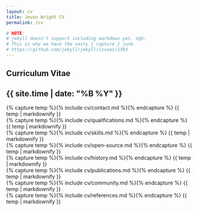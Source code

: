 ```yaml
---
layout: cv
title: Jevon Wright CV
permalink: /cv

# NOTE:
# jekyll doesn't support including markdown yet. Ugh.
# This is why we have the nasty { capture } junk.
# https://github.com/jekyll/jekyll/issues/1303
---
```


<section class="title">
  <h1>Curriculum Vitae</h1>
  <h2>{{ site.time | date: "%B %Y" }}</h2>
</section>

<section>
  {% capture temp %}{% include cv/contact.md %}{% endcapture %}
  {{ temp | markdownify }}
</section>
<section>
  {% capture temp %}{% include cv/qualifications.md %}{% endcapture %}
  {{ temp | markdownify }}
</section>
<section class="skills page-break-after">
  {% capture temp %}{% include cv/skills.md %}{% endcapture %}
  {{ temp | markdownify }}
</section>
<section class="open-source">
  {% capture temp %}{% include cv/open-source.md %}{% endcapture %}
  {{ temp | markdownify }}
</section>
<section class="history page-break-after">
  {% capture temp %}{% include cv/history.md %}{% endcapture %}
  {{ temp | markdownify }}
</section>
<section>
  {% capture temp %}{% include cv/publications.md %}{% endcapture %}
  {{ temp | markdownify }}
</section>
<section>
  {% capture temp %}{% include cv/community.md %}{% endcapture %}
  {{ temp | markdownify }}
</section>
<section class="references">
  {% capture temp %}{% include cv/references.md %}{% endcapture %}
  {{ temp | markdownify }}
</section>

